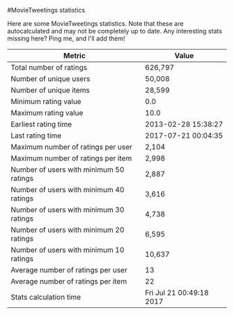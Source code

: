 #MovieTweetings statistics

Here are some MovieTweetings statistics. Note that these are autocalculated and may not be completely up to date. Any interesting stats missing here? Ping me, and I'll add them!

Metric | Value
--- | ---
Total number of ratings                 | 626,797
Number of unique users                  | 50,008
Number of unique items                  | 28,599
Minimum rating value                    | 0.0
Maximum rating value                    | 10.0
Earliest rating time                    | 2013-02-28 15:38:27
Last rating time                        | 2017-07-21 00:04:35
Maximum number of ratings per user      | 2,104
Maximum number of ratings per item      | 2,998
Number of users with minimum 50 ratings | 2,887
Number of users with minimum 40 ratings | 3,616
Number of users with minimum 30 ratings | 4,738
Number of users with minimum 20 ratings | 6,595
Number of users with minimum 10 ratings | 10,637
Average number of ratings per user      | 13
Average number of ratings per item      | 22
Stats calculation time                  | Fri Jul 21 00:49:18 2017

